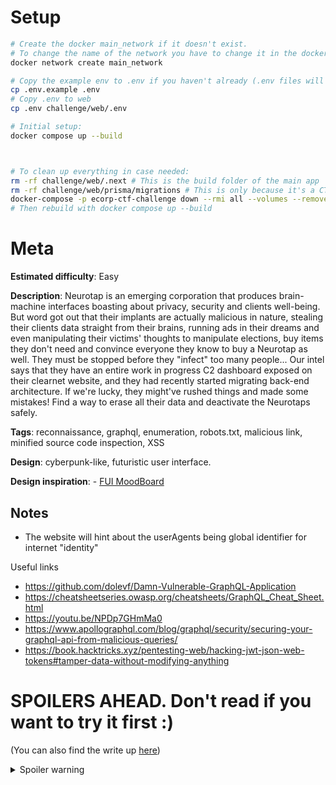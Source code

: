 # Setup
```bash
# Create the docker main_network if it doesn't exist.
# To change the name of the network you have to change it in the docker-compose file as well.
docker network create main_network

# Copy the example env to .env if you haven't already (.env files will be read by docker-compose)
cp .env.example .env
# Copy .env to web
cp .env challenge/web/.env

# Initial setup:
docker compose up --build



# To clean up everything in case needed:
rm -rf challenge/web/.next # This is the build folder of the main app
rm -rf challenge/web/prisma/migrations # This is only because it's a CTF challenge
docker-compose -p ecorp-ctf-challenge down --rmi all --volumes --remove-orphans #Or whatever you use to remove all the stuff
# Then rebuild with docker compose up --build
```

# Meta

**Estimated difficulty**: Easy

**Description**: Neurotap is an emerging corporation that produces brain-machine interfaces boasting about privacy, security and clients well-being.
    But word got out that their implants are actually malicious in nature, stealing their clients data straight from their brains, running ads in their dreams and even manipulating their victims' thoughts to manipulate elections, buy items they don't need and convince everyone they know to buy a Neurotap as well. They must be stopped before they "infect" too many people... 
    Our intel says that they have an entire work in progress C2 dashboard exposed on their clearnet website, and they had recently started migrating back-end architecture. If we're lucky, they might've rushed things and made some mistakes! Find a way to erase all their data and deactivate the Neurotaps safely.

**Tags**: reconnaissance, graphql, enumeration, robots.txt, malicious link, minified source code inspection, XSS

**Design**: cyberpunk-like, futuristic user interface.

**Design inspiration**: 
    - [FUI MoodBoard](https://www.behance.net/collection/203026051/FUI)

## Notes

- The website will hint about the userAgents being global identifier for internet "identity"

Useful links
- https://github.com/dolevf/Damn-Vulnerable-GraphQL-Application
- https://cheatsheetseries.owasp.org/cheatsheets/GraphQL_Cheat_Sheet.html
- https://youtu.be/NPDp7GHmMa0
- https://www.apollographql.com/blog/graphql/security/securing-your-graphql-api-from-malicious-queries/
- https://book.hacktricks.xyz/pentesting-web/hacking-jwt-json-web-tokens#tamper-data-without-modifying-anything


# SPOILERS AHEAD. Don't read if you want to try it first :)
 (You can also find the write up [here](./writeup.md))
<details>
  <summary>Spoiler warning</summary>
    ## Hints:
    1. They say the dashboard in the clearnet... How would they try to hide it from search engines?
    
    2. Maybe we can try to find out what kind of device ecorp employers are using by sending a payload in the contact-us section and spoofing it... Perhaps externally loaded content could work? The request should have the right headers to login.
    
    3. This login page looks like it shouldn't be accessed with a browser.. Maybe looking at the source will reveal something.
    
    4. Hmm. This security question login system looks mighty flawed for non-neurotap devices... I'm fairly sure one of the employers spilled too much information about them on their blogpost. Maybe we can find something useful to try and wing it.
    
    5. This dashboard probably has some admin menu hidden. Let's intercept some request responses and change stuff to see what happens... Maybe the access level has something to do with it?
    

    **Original objectives (changed slightly with time)**:
    - [x] Reconnaissance: find the blog post of the cat obsessed high ranking team member (1st one in "latest & greatest")
    - [x] find hidden dashboard: on url /c2/panel by checking the robots.txt (the file will be spammed with entries to make it harder to find, player will either just wing it or use burp suite / python scripts to test the paths for the only ones that don't 404, the list is short, so they don't dos us lol)
    - [x] the dashboard will have a user agent filter. Player will need to spoof it. They'll get the user agent by sending a malicious image in a message in the contact-us section (Send to sales support, which is the cat lady).
        The admin bot will make a request with the needed user agent to fake an employer viewing the image and leaking the user agent.
    - [x] once the dashboard is accessed, the player will need to discover graphql by looking at the source code, then play with mutation names to find the right ones by enumerating the schema via typos (introspection disabled, but suggestions enabled)...
        It is also possible to search for graphql mutation strings in the client's minified source code.
    - [x] the c2Login mutation will be used to login with id being contained in the user agent and password being the favorite animal "cat" (configurable)
    - [x] To access the admin/testing dashboard, they'll need to change the level to 0 when the request comes in by intercepting it and using something like match and replace from burp suite to replace the response data to level:0.
        - Note: this will only set it client side.
    - [x] to actually temporarily escalate privilege, they'll need to find the _devSetLevel mutation and use it. It's gonna set the jwt level temporarily to 0
    - [x] after that, they'll be able to click the PANIC button which will clear all the clients/victims data and win the flag.

    The graphql endpoint will have both graphiql playground and introspection disabled to make it not solvable in 2 minutes. Players will need to work with error messages / suggestions / source code.
</details>
